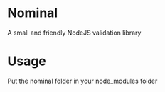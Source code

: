 Nominal
=====

A small and friendly NodeJS validation library 


Usage
=====

Put the nominal folder in your node_modules folder
